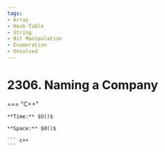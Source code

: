 ```yaml
---
tags:
- Array
- Hash Table
- String
- Bit Manipulation
- Enumeration
- Unsolved
---
```



# 2306. Naming a Company

=== "C++"

    **Time:** $O()$

    **Space:** $O()$

    ``` c++
    ```
